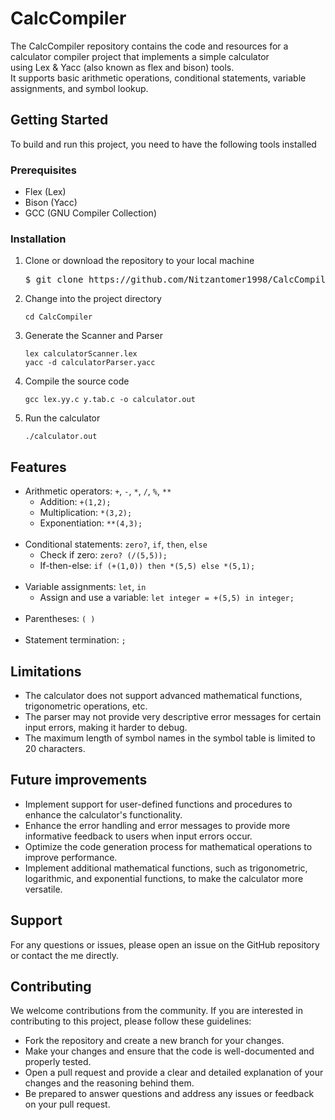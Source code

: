 <h1>CalcCompiler</h1>
<p>
  The CalcCompiler repository contains the code and resources for a calculator compiler project that implements a simple calculator<br>
  using Lex & Yacc (also known as flex and bison) tools.<br>
  It supports basic arithmetic operations, conditional statements, variable assignments, and symbol lookup.
</p>

<h2>Getting Started</h2>
<p>
  To build and run this project, you need to have the following tools installed
</p>

<h3>Prerequisites</h3>
<ul>
  <li>Flex (Lex)</li>
  <li>Bison (Yacc)</li>
  <li>GCC (GNU Compiler Collection)</li>
</ul>

<h3>Installation</h3>
<ol>
  <li>
    Clone or download the repository to your local machine
    <pre>$ git clone https://github.com/Nitzantomer1998/CalcCompiler.git</pre>
  </li>
  
  <li>
    Change into the project directory
    <pre><code>cd CalcCompiler</code></pre>
  </li>
  
  <li>
    Generate the Scanner and Parser
    <pre><code>lex calculatorScanner.lex</code><br><code>yacc -d calculatorParser.yacc</code></pre>
  </li>
      
  <li>
    Compile the source code
    <pre><code>gcc lex.yy.c y.tab.c -o calculator.out</code></pre>
  </li>
  
  <li>
    Run the calculator
    <pre><code>./calculator.out</code></pre>
  </li>
</ol>

<h2>Features</h2>
<ul>
  <li>
    Arithmetic operators: <code>+</code>, <code>-</code>, <code>*</code>, <code>/</code>, <code>%</code>, <code>**</code>
    <ul>
      <li>
        Addition: <code>+(1,2);</code>
      </li>
      <li>
        Multiplication: <code>*(3,2);</code>
      </li>
      <li>
        Exponentiation: <code>**(4,3);</code>
      </li>
    </ul>
  </li>
  <br>
  <li>
    Conditional statements: <code>zero?</code>, <code>if</code>, <code>then</code>, <code>else</code>
     <ul>
      <li>
        Check if zero: <code>zero? (/(5,5));</code>
      </li>
      <li>
        If-then-else: <code>if (+(1,0)) then *(5,5) else *(5,1);</code>
      </li>
     </ul>
  </li>
  <br>
  <li>
    Variable assignments: <code>let</code>, <code>in</code>
    <ul>
      <li>
        Assign and use a variable: <code>let integer = +(5,5) in integer;</code>
      </li>
    </ul>
  </li>
  <br>
  <li>
    Parentheses: <code>( )</code>
  </li>
  <br>
  <li>
    Statement termination: <code>;</code>
  </li>
</ul>

<h2>Limitations</h2>
<ul>
   <li>
     The calculator does not support advanced mathematical functions, trigonometric operations, etc.
   </li>
   <li>
     The parser may not provide very descriptive error messages for certain input errors, making it harder to debug.
   </li>
   <li>
     The maximum length of symbol names in the symbol table is limited to 20 characters.
   </li>
</ul>

<h2>Future improvements</h2>
<ul>
   <li>
     Implement support for user-defined functions and procedures to enhance the calculator's functionality.
   </li>
   <li>
     Enhance the error handling and error messages to provide more informative feedback to users when input errors occur.
   </li>
   <li>
     Optimize the code generation process for mathematical operations to improve performance.
   </li>
   <li>
     Implement additional mathematical functions, such as trigonometric, logarithmic, and exponential functions, to make the calculator more versatile.
   </li>
</ul>

<h2>Support</h2>
<p>
   For any questions or issues, please open an issue on the GitHub repository or contact the me directly.
</p>

<h2>Contributing</h2>
<p>
   We welcome contributions from the community. If you are interested in contributing to this project, please follow these guidelines:
</p>

<ul>
   <li>Fork the repository and create a new branch for your changes.</li>
   <li>Make your changes and ensure that the code is well-documented and properly tested.</li>
   <li>Open a pull request and provide a clear and detailed explanation of your changes and the reasoning behind them.</li>
   <li>Be prepared to answer questions and address any issues or feedback on your pull request.</li>
</ul>

